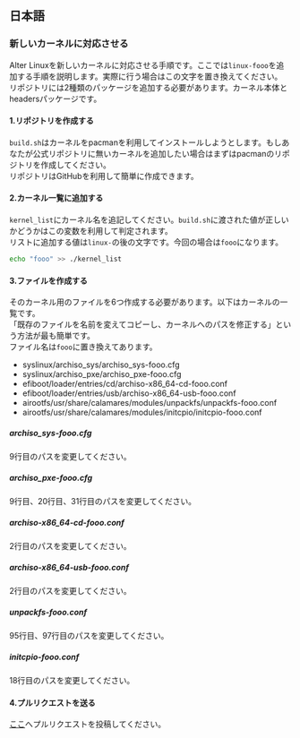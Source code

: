 ## 日本語

### 新しいカーネルに対応させる

Alter Linuxを新しいカーネルに対応させる手順です。ここでは`linux-fooo`を追加する手順を説明します。実際に行う場合はこの文字を置き換えてください。  
リポジトリには2種類のパッケージを追加する必要があります。カーネル本体とheadersパッケージです。  


#### 1.リポジトリを作成する

`build.sh`はカーネルをpacmanを利用してインストールしようとします。もしあなたが公式リポジトリに無いカーネルを追加したい場合はまずはpacmanのリポジトリを作成してください。  
リポジトリはGitHubを利用して簡単に作成できます。  

#### 2.カーネル一覧に追加する

`kernel_list`にカーネル名を追記してください。`build.sh`に渡された値が正しいかどうかはこの変数を利用して判定されます。  
リストに追加する値は`linux-`の後の文字です。今回の場合は`fooo`になります。

```bash
echo "fooo" >> ./kernel_list
```

#### 3.ファイルを作成する
そのカーネル用のファイルを6つ作成する必要があります。以下はカーネルの一覧です。  
「既存のファイルを名前を変えてコピーし、カーネルへのパスを修正する」という方法が最も簡単です。  
ファイル名は`fooo`に置き換えてあります。  
- syslinux/archiso_sys/archiso_sys-fooo.cfg
- syslinux/archiso_pxe/archiso_pxe-fooo.cfg
- efiboot/loader/entries/cd/archiso-x86_64-cd-fooo.conf
- efiboot/loader/entries/usb/archiso-x86_64-usb-fooo.conf
- airootfs/usr/share/calamares/modules/unpackfs/unpackfs-fooo.conf
- airootfs/usr/share/calamares/modules/initcpio/initcpio-fooo.conf

##### archiso_sys-fooo.cfg

9行目のパスを変更してください。

##### archiso_pxe-fooo.cfg

9行目、20行目、31行目のパスを変更してください。

##### archiso-x86_64-cd-fooo.conf

2行目のパスを変更してください。

##### archiso-x86_64-usb-fooo.conf

2行目のパスを変更してください。

##### unpackfs-fooo.conf
95行目、97行目のパスを変更してください。

##### initcpio-fooo.conf
18行目のパスを変更してください。

#### 4.プルリクエストを送る
[ここ](https://github.com/SereneTeam/alterlinux/pulls)へプルリクエストを投稿してください。  

